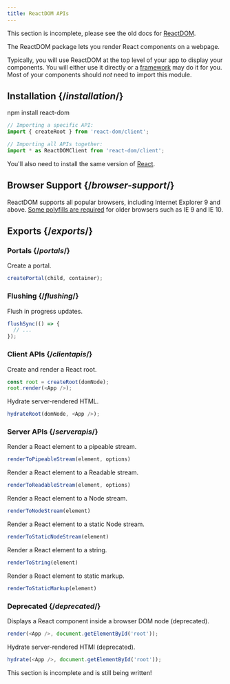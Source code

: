 ```yaml
---
title: ReactDOM APIs
---
```


<Wip>

This section is incomplete, please see the old docs for [ReactDOM](https://reactjs.org/docs/react-dom.html).

</Wip>


<Intro>

The ReactDOM package lets you render React components on a webpage.

</Intro>

Typically, you will use ReactDOM at the top level of your app to display your components. You will either use it directly or a [framework](/learn/start-a-new-react-project#building-with-react-and-a-framework) may do it for you. Most of your components should *not* need to import this module.

## Installation {/*installation*/}

<PackageImport>

<TerminalBlock>

npm install react-dom

</TerminalBlock>

```js
// Importing a specific API:
import { createRoot } from 'react-dom/client';

// Importing all APIs together:
import * as ReactDOMClient from 'react-dom/client';
```

</PackageImport>

You'll also need to install the same version of [React](/apis/react).

## Browser Support {/*browser-support*/}

ReactDOM supports all popular browsers, including Internet Explorer 9 and above. [Some polyfills are required](http://todo%20link%20to%20js%20environment%20requirements/) for older browsers such as IE 9 and IE 10.

## Exports {/*exports*/}

### Portals {/*portals*/}

<YouWillLearnCard title="createPortal" path="/apis/react-dom/createPortal">

Create a portal.

```js
createPortal(child, container);
```

</YouWillLearnCard>

### Flushing {/*flushing*/}

<YouWillLearnCard title="flushSync" path="/apis/react-dom/flushSync">

Flush in progress updates.

```js
flushSync(() => {
  // ...
});
```

</YouWillLearnCard>

### Client APIs {/*clientapis*/}

<YouWillLearnCard title="createRoot" path="/apis/react-dom/client/createRoot">

Create and render a React root.

```js
const root = createRoot(domNode);
root.render(<App />);
```

</YouWillLearnCard>

<YouWillLearnCard title="hydrateRoot" path="/apis/react-dom/client/hydrateRoot">

Hydrate server-rendered HTML.

```js
hydrateRoot(domNode, <App />);
```

</YouWillLearnCard>

### Server APIs {/*serverapis*/}

<YouWillLearnCard title="renderToPipeableStream" path="/apis/react-dom/server/renderToPipeableStream">

Render a React element to a pipeable stream.

```js
renderToPipeableStream(element, options)
```

</YouWillLearnCard>

<YouWillLearnCard title="renderToReadableStream" path="/apis/react-dom/server/renderToReadableStream">

Render a React element to a Readable stream.

```js
renderToReadableStream(element, options)
```

</YouWillLearnCard>

<YouWillLearnCard title="renderToNodeStream" path="/apis/react-dom/server/renderToNodeStream">

Render a React element to a Node stream.

```js
renderToNodeStream(element)
```

</YouWillLearnCard>

<YouWillLearnCard title="renderToStaticNodeStream" path="/apis/react-dom/server/renderToStaticNodeStream">

Render a React element to a static Node stream.

```js
renderToStaticNodeStream(element)
```

</YouWillLearnCard>

<YouWillLearnCard title="renderToString" path="/apis/react-dom/server/renderToString">

Render a React element to a string.

```js
renderToString(element)
```

</YouWillLearnCard>

<YouWillLearnCard title="renderToStaticMarkup" path="/apis/react-dom/server/renderToStaticMarkup">

Render a React element to static markup.

```js
renderToStaticMarkup(element)
```

</YouWillLearnCard>

### Deprecated {/*deprecated*/}

<YouWillLearnCard title="render" path="/apis/react-dom/render">

Displays a React component inside a browser DOM node (deprecated).

```js
render(<App />, document.getElementById('root'));
```

</YouWillLearnCard>

<YouWillLearnCard title="hydrate" path="/apis/react-dom/hydrate">

Hydrate server-rendered HTMl (deprecated).

```js
hydrate(<App />, document.getElementById('root'));
```

</YouWillLearnCard>

This section is incomplete and is still being written!
